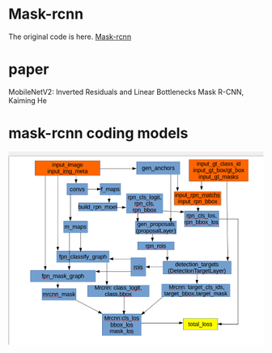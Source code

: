 
# Mask-rcnn
The original code is here. [Mask-rcnn](https://github.com/matterport/Mask_RCNN)
# paper
MobileNetV2: Inverted Residuals and Linear Bottlenecks
Mask R-CNN, Kaiming He
# mask-rcnn coding models
![models](mask.png)
